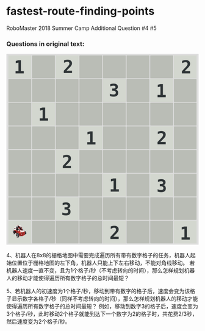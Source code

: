 # fastest-route-finding-points
RoboMaster 2018 Summer Camp Additional Question #4 #5

### Questions in original text:

![image](https://github.com/Enddle/fastest-route-finding-points/blob/master/image.png)

4、机器人在8x8的栅格地图中需要完成遍历所有带有数字格子的任务，机器人起始位置位于栅格地图的左下角，机器人只能上下左右移动，不能对角线移动。
若机器人速度一直不变，且为1个格子/秒（不考虑转向的时间），那么怎样规划机器人的移动才能使得遍历所有数字格子的总时间最短？

5、若机器人的初速度为1个格子/秒，移动到带有数字的格子后，速度会变为该格子显示数字各格子/秒（同样不考虑转向的时间），那么怎样规划机器人的移动才能使得遍历所有数字格子的总时间最短？
例如，移动到数字3的格子后，速度会变为3个格子/秒，此时移动2个格子就能到达下一个数字为2的格子时，共花费2/3秒，然后速度变为2个格子/秒。
